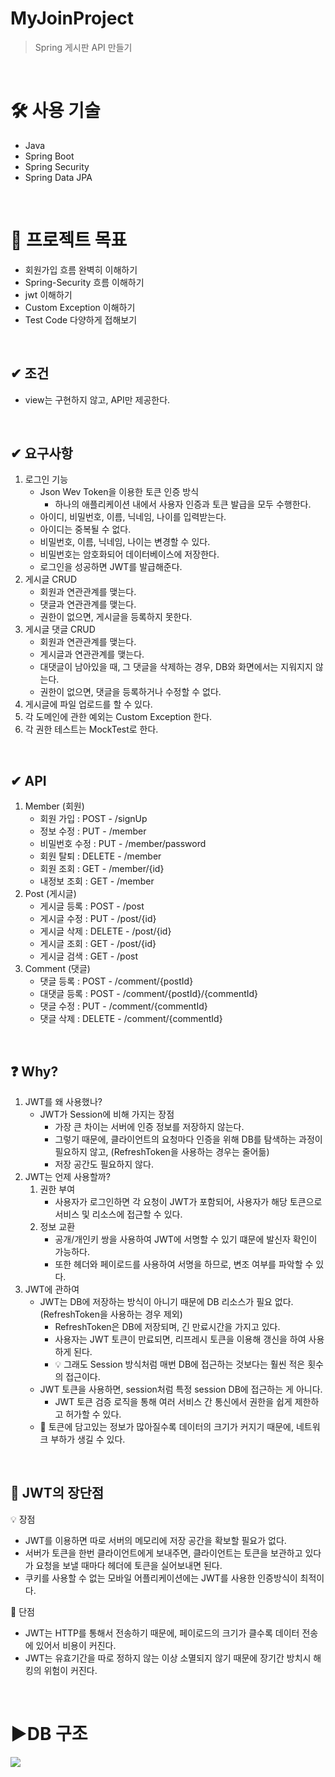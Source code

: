# MyJoinProject
> Spring 게시판 API 만들기

<br>

# 🛠️ 사용 기술
* Java
* Spring Boot
* Spring Security
* Spring Data JPA

<br>

# 📌 프로젝트 목표
* 회원가입 흐름 완벽히 이해하기
* Spring-Security 흐름 이해하기
* jwt 이해하기
* Custom Exception 이해하기
* Test Code 다양하게 접해보기

<br>

## ✔ 조건
* view는 구현하지 않고, API만 제공한다.

<br>

## ✔ 요구사항
1. 로그인 기능
   * Json Wev Token을 이용한 토큰 인증 방식
     * 하나의 애플리케이션 내에서 사용자 인증과 토큰 발급을 모두 수행한다.
   * 아이디, 비밀번호, 이름, 닉네임, 나이를 입력받는다.
   * 아이디는 중복될 수 없다.
   * 비밀번호, 이름, 닉네임, 나이는 변경할 수 있다.
   * 비밀번호는 암호화되어 데이터베이스에 저장한다.
   * 로그인을 성공하면 JWT를 발급해준다.
2. 게시글 CRUD
   * 회원과 연관관계를 맺는다.
   * 댓글과 연관관계를 맺는다.
   * 권한이 없으면, 게시글을 등록하지 못한다.
3. 게시글 댓글 CRUD
   * 회원과 연관관계를 맺는다.
   * 게시글과 연관관계를 맺는다.
   * 대댓글이 남아있을 때, 그 댓글을 삭제하는 경우, DB와 화면에서는 지워지지 않는다.
   * 권한이 없으면, 댓글을 등록하거나 수정할 수 없다.
4. 게시글에 파일 업로드를 할 수 있다.
5. 각 도메인에 관한 예외는 Custom Exception 한다.
6. 각 권한 테스트는 MockTest로 한다.

<br>

## ✔ API
1. Member (회원)
   * 회원 가입 : POST - /signUp
   * 정보 수정 : PUT - /member
   * 비밀번호 수정 : PUT - /member/password
   * 회원 탈퇴 : DELETE - /member
   * 회원 조회 : GET - /member/{id}
   * 내정보 조회 : GET - /member
2. Post (게시글)
   * 게시글 등록 : POST - /post
   * 게시글 수정 : PUT - /post/{id}
   * 게시글 삭제 : DELETE - /post/{id}
   * 게시글 조회 : GET - /post/{id}
   * 게시글 검색 : GET - /post
3. Comment (댓글)
   * 댓글 등록 : POST - /comment/{postId}
   * 대댓글 등록 : POST - /comment/{postId}/{commentId}
   * 댓글 수정 : PUT - /comment/{commentId}
   * 댓글 삭제 : DELETE - /comment/{commentId}

<br>

## ❓ Why?
1. JWT를 왜 사용했나?
   * JWT가 Session에 비해 가지는 장점
     * 가장 큰 차이는 서버에 인증 정보를 저장하지 않는다.
     * 그렇기 때문에, 클라이언트의 요청마다 인증을 위해 DB를 탐색하는 과정이 필요하지 않고, (RefreshToken을 사용하는 경우는 줄어듦)
     * 저장 공간도 필요하지 않다.
2. JWT는 언제 사용할까?
   1. 권한 부여
      * 사용자가 로그인하면 각 요청이 JWT가 포함되어, 사용자가 해당 토큰으로 서비스 및 리소스에 접근할 수 있다.
   2. 정보 교환
      * 공개/개인키 쌍을 사용하여 JWT에 서명할 수 있기 떄문에 발신자 확인이 가능하다.
      * 또한 헤더와 페이로드를 사용하여 서명을 하므로, 변조 여부를 파악할 수 있다.
3. JWT에 관하여
   * JWT는 DB에 저장하는 방식이 아니기 때문에 DB 리소스가 필요 없다. (RefreshToken을 사용하는 경우 제외)
     * RefreshToken은 DB에 저장되며, 긴 만료시간을 가지고 있다.
     * 사용자는 JWT 토큰이 만료되면, 리프레시 토큰을 이용해 갱신을 하여 사용하게 된다.
     * 💡 그래도 Session 방식처럼 매번 DB에 접근하는 것보다는 훨씬 적은 횟수의 접근이다.
   * JWT 토큰을 사용하면, session처럼 특정 session DB에 접근하는 게 아니다.
     * JWT 토큰 검증 로직을 통해 여러 서비스 간 통신에서 권한을 쉽게 제한하고 허가할 수 있다.
   * 🚨 토큰에 담고있는 정보가 많아질수록 데이터의 크기가 커지기 때문에, 네트워크 부하가 생길 수 있다.

<br>

## 🤔 JWT의 장단점
💡 장점
* JWT를 이용하면 따로 서버의 메모리에 저장 공간을 확보할 필요가 없다.
* 서버가 토큰을 한번 클라이언트에게 보내주면, 클라이언트는 토큰을 보관하고 있다가 요청을 보낼 때마다 헤더에 토큰을 실어보내면 된다.
* 쿠키를 사용할 수 없는 모바일 어플리케이션에는 JWT를 사용한 인증방식이 최적이다.

🚨 단점
* JWT는 HTTP를 통해서 전송하기 때문에, 페이로드의 크기가 클수록 데이터 전송에 있어서 비용이 커진다.
* JWT는 유효기간을 따로 정하지 않는 이상 소멸되지 않기 때문에 장기간 방치시 해킹의 위험이 커진다.

<br>

# ▶️DB 구조
![](https://s3.us-west-2.amazonaws.com/secure.notion-static.com/84a15397-bc2d-4924-b4a4-635f7fe819d2/Untitled.png?X-Amz-Algorithm=AWS4-HMAC-SHA256&X-Amz-Content-Sha256=UNSIGNED-PAYLOAD&X-Amz-Credential=AKIAT73L2G45EIPT3X45%2F20230216%2Fus-west-2%2Fs3%2Faws4_request&X-Amz-Date=20230216T075823Z&X-Amz-Expires=86400&X-Amz-Signature=393792e520755440b274386a946690cf395e2b6ec92c0eb78528d48c13c23fdd&X-Amz-SignedHeaders=host&response-content-disposition=filename%3D%22Untitled.png%22&x-id=GetObject)

